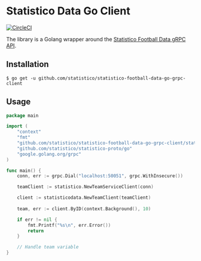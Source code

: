 # Statistico Data Go Client

[![CircleCI](https://circleci.com/gh/statistico/statistico-football-data-go-grpc-client/tree/main.svg?style=shield)](https://circleci.com/gh/statistico/statistico-football-data-go-grpc-client/tree/main)

The library is a Golang wrapper around the [Statistico Football Data gRPC API](https://github.com/statistico/statistico-football-data).

## Installation
```.env
$ go get -u github.com/statistico/statistico-football-data-go-grpc-client
```
## Usage
```go
package main

import (
    "context"
    "fmt"
    "github.com/statistico/statistico-football-data-go-grpc-client/statisticodata"
    "github.com/statistico/statistico-proto/go"
    "google.golang.org/grpc"
)

func main() {
    conn, err := grpc.Dial("localhost:50051", grpc.WithInsecure())

    teamClient := statistico.NewTeamServiceClient(conn)

    client := statisticodata.NewTeamClient(teamClient)
    
    team, err := client.ByID(context.Background(), 10) 

    if err != nil {
        fmt.Printf("%s\n", err.Error())
        return
    }

    // Handle team variable
}
```